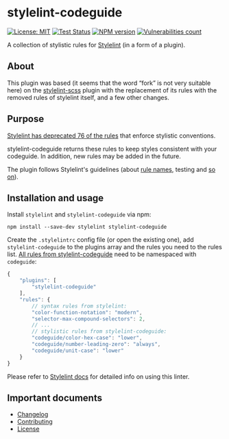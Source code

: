 # stylelint-codeguide

[![License: MIT][license-image]][license-url]
[![Test Status][test-image]][test-url]
[![NPM version][npm-image]][npm-url]
[![Vulnerabilities count][vulnerabilities-image]][vulnerabilities-url]

A collection of stylistic rules for [Stylelint](https://github.com/stylelint/stylelint) (in a form of a plugin).

## About

This plugin was based (it seems that the word “fork” is not very suitable here) on the [stylelint-scss](https://github.com/stylelint-scss/stylelint-scss/) plugin with the replacement of its rules with the removed rules of stylelint itself, and a few other changes.

## Purpose

[Stylelint has deprecated 76 of the rules](https://stylelint.io/migration-guide/to-15/#deprecated-stylistic-rules) that enforce stylistic conventions.

stylelint-codeguide returns these rules to keep styles consistent with your codeguide. In addition, new rules may be added in the future.

The plugin follows Stylelint's guidelines (about [rule names](https://stylelint.io/user-guide/about-rules), testing and [so on](https://github.com/stylelint/stylelint/tree/master/docs/developer-guide)).

## Installation and usage

Install `stylelint` and `stylelint-codeguide` via npm:

```shell
npm install --save-dev stylelint stylelint-codeguide
```

Create the `.stylelintrc` config file (or open the existing one), add `stylelint-codeguide` to the plugins array and the rules you need to the rules list. [All rules from stylelint-codeguide](./docs/user-guide/rules.md) need to be namespaced with `codeguide`:

```js
{
	"plugins": [
		"stylelint-codeguide"
	],
	"rules": {
		// syntax rules from stylelint:
		"color-function-notation": "modern",
		"selector-max-compound-selectors": 2,
		// ...
		// stylistic rules from stylelint-codeguide:
		"codeguide/color-hex-case": "lower",
		"codeguide/number-leading-zero": "always",
		"codeguide/unit-case": "lower"
	}
}
```

Please refer to [Stylelint docs](https://stylelint.io/user-guide/get-started) for detailed info on using this linter.

## Important documents

- [Changelog](./CHANGELOG.md)
- [Contributing](./CONTRIBUTING.md)
- [License](./LICENSE)

[test-url]: https://github.com/firefoxic/stylelint-codeguide/actions?workflow=Test
[test-image]: https://github.com/firefoxic/stylelint-codeguide/actions/workflows/test.yml/badge.svg?branch=main

[npm-url]: https://www.npmjs.com/package/stylelint-codeguide
[npm-image]: https://img.shields.io/npm/v/stylelint-codeguide?logo=npm&logoColor=fff

[license-url]: https://github.com/firefoxic/stylelint-codeguide/blob/main/LICENSE
[license-image]: https://img.shields.io/badge/License-MIT-limegreen.svg

[vulnerabilities-url]: https://snyk.io/test/github/firefoxic/stylelint-codeguide
[vulnerabilities-image]: https://img.shields.io/snyk/vulnerabilities/npm/stylelint-codeguide
